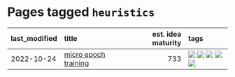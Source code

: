 # Pages tagged `heuristics`

|last_modified|title|est. idea maturity|tags
|:---|:---|---:|:---|
|2022-10-24|[micro epoch training](../micro-epoch.md)|733|[![](https://img.shields.io/badge/tag-augmentation-6013c8)](../tags/augmentation.md) [![](https://img.shields.io/badge/tag-dataset-112e27)](../tags/dataset.md) [![](https://img.shields.io/badge/tag-heuristics-e3be61)](../tags/heuristics.md) [![](https://img.shields.io/badge/tag-tooling-4bcfd8)](../tags/tooling.md) [![](https://img.shields.io/badge/tag-training-e9b626)](../tags/training.md)|